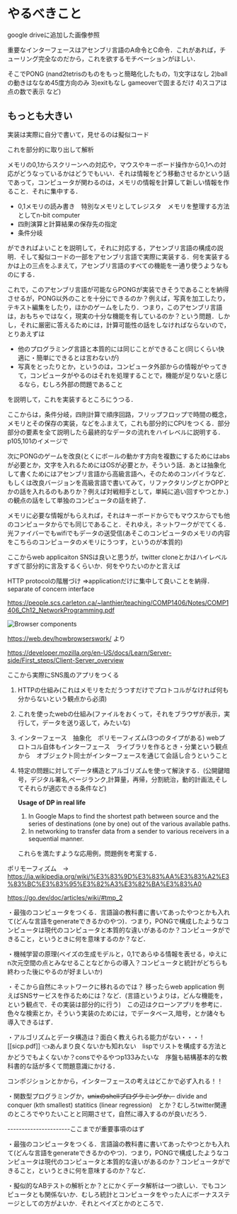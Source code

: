 # やるべきこと

google driveに追加した画像参照

重要なインターフェースはアセンブリ言語のA命令とC命令．これがあれば，チューリング完全なのだから，これを欲するモチベーションがほしい．

そこでPONG (nand2tetrisのものをもっと簡略化したもの，1)文字はなし 2)ballの動きはななめ45度方向のみ 3)exitもなし gameoverで固まるだけ 4)スコアは点の数で表示 など)



## もっとも大きい

実装は実際に自分で書いて，見せるのは擬似コード

これを部分的に取り出して解析

メモリの0,1からスクリーンへの対応や，マウスやキーボード操作から0,1への対応がどうなっているかはどうでもいい．それは情報をどう移動させるかという話であって，コンピュータが関わるのは，メモリの情報を計算して新しい情報を作ること．それに集中する．

- 0,1メモリの読み書き　特別なメモリとしてレジスタ　メモリを整理する方法としてn-bit computer
- 四則演算と計算結果の保存先の指定
- 条件分岐

ができればよいことを説明して，それに対応する，アセンブリ言語の構成の説明．そして擬似コードの一部をアセンブリ言語で実際に実装する．何を実装するかは上の三点をふまえて，アセンブリ言語のすべての機能を一通り使うようなものにする．

これで，このアセンブリ言語が可能ならPONGが実装できそうであることを納得させるが，PONG以外のことを十分にできるのか？例えば，写真を加工したり，テキスト編集をしたり，ほかのゲームをしたり．つまり，このアセンブリ言語は，おもちゃではなく，現実の十分な機能を有しているのか？という問題．しかし，それに厳密に答えるためには，計算可能性の話をしなければならないので，とりあえずは

- 他のプログラミング言語と本質的には同じことができること(同じくらい快適に・簡単にできるとは言わないが)
- 写真をとったりとか，というのは，コンピュータ外部からの情報がやってきて，コンピュータがやるのはそれを処理することで，機能が足りないと感じるなら，むしろ外部の問題であること

を説明して，これを実装するところにうつる．

ここからは，条件分岐，四則計算で順序回路，フリップフロップで時間の概念，メモリとその保存の実装，などをふまえて，これも部分的にCPUをつくる．部分部分の要素を全て説明したら最終的なデータの流れをハイレベルに説明する．p105,101のイメージで

次にPONGのゲームを改良(とくにボールの動かす方向を複数にするためにはabsが必要とか，文字を入れるためにはOSが必要とか，そういう話．あとは抽象化して書くためにはアセンブリ言語から高級言語へ，そのためのコンパイラなど．もしくは改良バージョンを高級言語で書いてみて，リファクタリングとかOPPとかの話を入れるのもありか？例えば対戦相手として，単純に追い回すやつとか．)の観点の話をして単独のコンピュータの話を終了．

メモリに必要な情報がもらえれば，それはキーボードからでもマウスからでも他のコンピュータからでも同じであること．それゆえ，ネットワークがでてくる．光ファイバーでもwifiでもデータの送受信(あそこのコンピュータのメモリの内容をこちらのコンピュータのメモリにうつす，というのが本質的)

ここからweb applicaiton SNSは良いと思うが，twitter cloneとかはハイレベルすぎて部分的に言及するくらいか．何をやりたいのかと言えば

HTTP protocolの階層づけ =>applicationだけに集中して良いことを納得．separate of concern interface

https://people.scs.carleton.ca/~lanthier/teaching/COMP1406/Notes/COMP1406_Ch12_NetworkProgramming.pdf

![Browser components](https://web-dev.imgix.net/image/T4FyVKpzu4WKF1kBNvXepbi08t52/PgPX6ZMyKSwF6kB8zIhB.png?auto=format)

https://web.dev/howbrowserswork/ より

https://developer.mozilla.org/en-US/docs/Learn/Server-side/First_steps/Client-Server_overview

ここから実際にSNS風のアプリをつくる







1. HTTPの仕組み(これはメモリをただうつすだけでプロトコルがなければ何も分からないという観点から必須)

2. これを使ったwebの仕組み(ファイルをおくって，それをブラウザが表示，実行して，データを送り返して，みたいな)

3. インターフェース　抽象化　ポリモーフィズム(3つのタイプがある)  webプロトコル自体もインターフェース　ライブラリを作るとき・分業という観点から　オブジェクト同士がインターフェースを通じて会話し合うということ

4. 特定の問題に対してデータ構造とアルゴリズムを使って解決する．(公開鍵暗号，デジタル署名,ページランク,計算量，再帰，分割統治，動的計画法,そしてそれらが適応できる条件など)

   

   **Usage of DP in real life**

   1. In Google Maps to find the shortest path between source and the series of destinations (one by one) out of the various available paths.
   2. In networking to transfer data from a sender to various receivers in a sequential manner.

   

   これらを満たすような応用例，問題例を考案する．

ポリモーフィズム　→　https://ja.wikipedia.org/wiki/%E3%83%9D%E3%83%AA%E3%83%A2%E3%83%BC%E3%83%95%E3%82%A3%E3%82%BA%E3%83%A0

https://go.dev/doc/articles/wiki/#tmp_2

・最強のコンピュータをつくる．言語論の教科書に書いてあったやつとかも入れて(どんな言語をgenerateできるかのやつ)．つまり，PONGで構成したようなコンピュータは現代のコンピュータと本質的な違いがあるのか？コンピュータができること，というときに何を意味するのか？など．



・機械学習の原理(ベイズの生成モデルと，0,1であらゆる情報を表せる，ゆえにn次元空間の点とみなせることなどからの導入？コンピュータと統計がどちらも終わった後にやるのが好ましいか)

















・そこから自然にネットワークに移れるのでは？
移ったらweb application 例えばSNSサービスを作るためには？など．(言語というよりは，どんな機能を，という観点で．その実装は部分的に行う)　この辺はクローンアプリを参考に．
色々な検索とか，そういう実装のためには，でデータベース,暗号，とか諸々も導入できるはず．





・アルゴリズムとデータ構造は？面白く教えられる能力がない・・・
![[sicp.pdf]] 👈あんまり良くないかも知れない　lispでリストを構成する方法とかどうでもよくないか？consでやるやつp133みたいな　序盤も結構基本的な教科書的な話が多くて問題意識にかける．

コンポジションとかから，インターフェースの考えはどこかで必ず入れる！！

・関数型プログラミングか，~~unixのshellプログラミングか．~~
divide and conquer (kth smallest)
statitics (linear regression)　とか？むしろtwitter関連のところでやりたいことと同期させて，自然に導入するのが良いだろう．



----------------------ここまでが重要事項のはず

・最強のコンピュータをつくる．言語論の教科書に書いてあったやつとかも入れて(どんな言語をgenerateできるかのやつ)．つまり，PONGで構成したようなコンピュータは現代のコンピュータと本質的な違いがあるのか？コンピュータができること，というときに何を意味するのか？など．

・擬似的なABテストの解析とか？とにかくデータ解析は一つ欲しい．でもコンピュータとも関係ないか．むしろ統計とコンピュータをやった人にボーナスステージとしての方がよいか．それとベイズとかのところで．